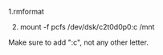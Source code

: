 1.rmformat

2. mount -f pcfs /dev/dsk/c2t0d0p0:c /mnt

Make sure to add ":c", not any other letter.

